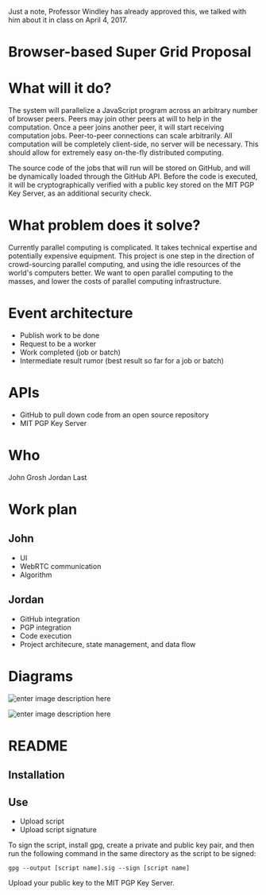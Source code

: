 Just a note, Professor Windley has already approved this, we talked with him about it in class on April 4, 2017.

# Browser-based Super Grid Proposal

# What will it do?

The system will parallelize a JavaScript program across an arbitrary number of browser peers. Peers may join other peers at will to help in the computation. Once a peer joins another peer, it will start receiving computation jobs. Peer-to-peer connections can scale arbitrarily. All computation will be completely client-side, no server will be necessary. This should allow for extremely easy on-the-fly distributed computing.

The source code of the jobs that will run will be stored on GitHub, and will be dynamically loaded through the GitHub API. Before the code is executed, it will be cryptographically verified with a public key stored on the MIT PGP Key Server, as an additional security check.

# What problem does it solve?

Currently parallel computing is complicated. It takes technical expertise and potentially expensive equipment. This project is one step in the direction of crowd-sourcing parallel computing, and using the idle resources of the world's computers better. We want to open parallel computing to the masses, and lower the costs of parallel computing infrastructure.

# Event architecture

* Publish work to be done
* Request to be a worker
* Work completed (job or batch)
* Intermediate result rumor (best result so far for a job or batch)

# APIs

* GitHub to pull down code from an open source repository
* MIT PGP Key Server

# Who

John Grosh
Jordan Last

# Work plan

## John
* UI
* WebRTC communication
* Algorithm

## Jordan
* GitHub integration
* PGP integration
* Code execution
* Project architecure, state management, and data flow

# Diagrams

![enter image description here](https://docs.google.com/drawings/d/1Uv0rXXEIHlaE7gr-UXU3ElSDU0-fvr6D_0UT1F7aejg/pub?w=960&h=720)

![enter image description here](https://docs.google.com/drawings/d/1FnWCnxMmjMJBy-0KmErkQjRR5_Q_0gKK0P-FLSiEDYc/pub?w=960&h=720)

# README

## Installation



## Use

* Upload script
* Upload script signature

To sign the script, install gpg, create a private and public key pair, and then run the following command in the same directory as the script to be signed:
```
gpg --output [script name].sig --sign [script name]
```

Upload your public key to the MIT PGP Key Server.
